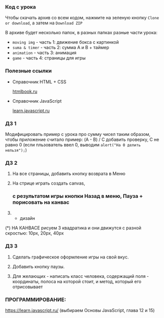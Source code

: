 ### Код с урока

Чтобы скачать архив со всем кодом, нажмите на зеленую кнопку `Clone or download`, а затем на `Download ZIP`

В архиве будет несколько папок, в разных папках разные части урока:
* `moving img` - часть 1: движение бокса с картинкой
* `suma & timer` - часть 2: сумма A и B + таймер
* `animation`	- часть 3: анимация
* `game` - часть 4: страницы для игры

### Полезные ссылки

* Справочник HTML + CSS

    [htmlbook.ru](https://www.htmlbook.ru)


* Справочник JavaScript

    [learn.javascript.ru](learn.javascript.ru)


### ДЗ 1

Модифицировать пример с урока про сумму чисел таким образом,
	чтобы приложение считало пример:
	(A - B) / C
	добавить проверку, С не равно 0 (если пльзователь ввел 0,
		выводим `alert("На 0 делить нельзя");`)
    

### ДЗ 2

1) На все страницы, добавить кнопку возврата в Меню

2) На стрице играть создать canvas, <h3> с результатом игры кнопки Назад в меню, Пауза + порисовать на канвас

3) + дизайн

(*) НА КАНВАСЕ рисуем 3 квадратика и они движутся с разной скростью:
	10px, 20px, 40px
	
### ДЗ 3

1) Сделать графическое оформление игры на свой вкус.

2) Добавить кнопку паузы.

3) Для желающих - написать класс человека, содержащий поля - координаты, полоса на которой стоит, и метод, который его отрисовывает

### ПРОГРАММИРОВАНИЕ:
https://learn.javascript.ru/ (выбираем Основы JavaScript, глава 12 и 15)
